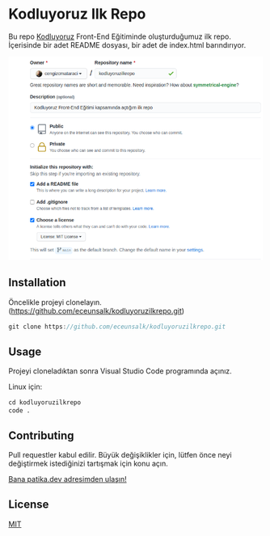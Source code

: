 # **Kodluyoruz Ilk Repo**

Bu repo [Kodluyoruz](https://kodluyoruz.org/tr/kodluyoruz/) Front-End Eğitiminde oluşturduğumuz ilk repo. İçerisinde bir adet README dosyası, bir adet de index.html barındırıyor.

![Gorsel](https://raw.githubusercontent.com/Kodluyoruz/taskforce/main/git/odev1/figures/github.png)

## **Installation**

Öncelikle projeyi clonelayın. (https://github.com/eceunsalk/kodluyoruzilkrepo.git)

``` javascript
git clone https://github.com/eceunsalk/kodluyoruzilkrepo.git
```

## **Usage**

Projeyi cloneladıktan sonra Visual Studio Code programında açınız. 

Linux için:

```
cd kodluyoruzilkrepo
code .
```

## **Contributing**

Pull requestler kabul edilir. Büyük değişiklikler için, lütfen önce neyi değiştirmek istediğinizi tartışmak için konu açın.

[Bana patika.dev adresimden ulaşın!](https://app.patika.dev/ecuns)

## **License**

[MIT](https://choosealicense.com/licenses/mit/)
